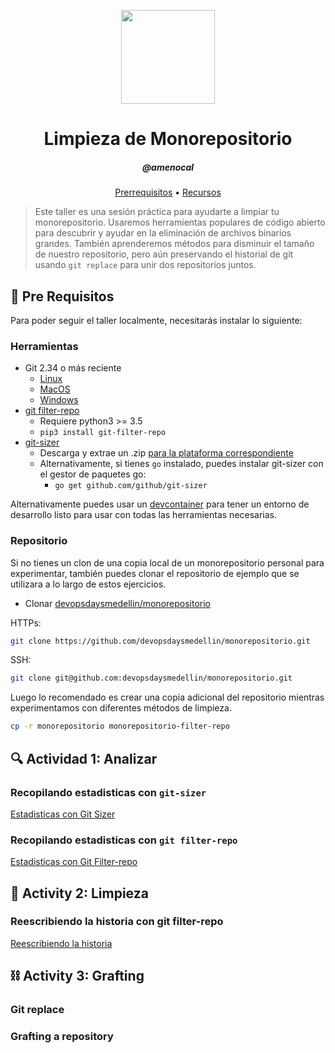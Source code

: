 <p align="center">
  <img width="150" height="150" src="https://ghicons.github.com/assets/images/blue/png/Daily%20experience.png" />
</p>
<h1 align="center">Limpieza de Monorepositorio</h1>
<h5 align="center">@amenocal</h3>

<p align="center">
  <a href="#mega-prerequisites">Prerrequisitos</a> •  
  <a href="#books-resources">Recursos</a>
</p>

> Este taller es una sesión práctica para ayudarte a limpiar tu monorepositorio. Usaremos herramientas populares de código abierto para descubrir y ayudar en la eliminación de archivos binarios grandes. También aprenderemos métodos para disminuir el tamaño de nuestro repositorio, pero aún preservando el historial de git usando `git replace` para unir dos repositorios juntos.

## :mega: Pre Requisitos

Para poder seguir el taller localmente, necesitarás instalar lo siguiente:

### Herramientas

- Git 2.34 o más reciente
  - [Linux](https://git-scm.com/download/linux)
  - [MacOS](https://git-scm.com/download/mac)
  - [Windows](https://git-scm.com/download/win)
- [git filter-repo](https://github.com/newren/git-filter-repo/blob/main/INSTALL.md)
  - Requiere python3 >= 3.5
  - `pip3 install git-filter-repo`
- [git-sizer](https://github.com/github/git-sizer)
  - Descarga y extrae un .zip [para la plataforma correspondiente](https://github.com/github/git-sizer#getting-started)
  - Alternativamente, si tienes `go` instalado, puedes instalar git-sizer con el gestor de paquetes go:
    - `go get github.com/github/git-sizer`

Alternativamente puedes usar un [devcontainer](https://code.visualstudio.com/docs/devcontainers/containers) para tener un entorno de desarrollo listo para usar con todas las herramientas necesarias.

### Repositorio

Si no tienes un clon de una copia local de un monorepositorio personal para experimentar, también puedes clonar el repositorio de ejemplo que se utilizara a lo largo de estos ejercicios.
- Clonar [devopsdaysmedellin/monorepositorio](https://github.com/devopsdaysmedellin/monorepositorio)

HTTPs:

```sh
git clone https://github.com/devopsdaysmedellin/monorepositorio.git
```

SSH:

```sh
git clone git@github.com:devopsdaysmedellin/monorepositorio.git
```

Luego lo recomendado es crear una copia adicional del repositorio mientras experimentamos con diferentes métodos de limpieza.

```sh
cp -r monorepositorio monorepositorio-filter-repo
```

## :mag: Actividad 1: Analizar

### Recopilando estadisticas con `git-sizer`
[Estadisticas con Git Sizer](./actividades/git-sizer.md)

### Recopilando estadisticas con `git filter-repo`
[Estadisticas con Git Filter-repo](./actividades/git-filter-repo-estadisticas.md)

## :broom: Activity 2: Limpieza

### Reescribiendo la historia con git filter-repo

[Reescribiendo la historia](./actividades/reescribiendo-historia.md)

## :chains: Activity 3: Grafting 

### Git replace

### Grafting a repository
